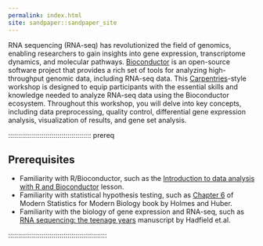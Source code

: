 ```yaml
---
permalink: index.html
site: sandpaper::sandpaper_site
---
```


RNA sequencing (RNA-seq) has revolutionized the field of genomics, enabling researchers to gain insights into gene expression, transcriptome dynamics, and molecular pathways. [Bioconductor](https://bioconductor.org/) is an open-source software project that provides a rich set of tools for analyzing high-throughput genomic data, including RNA-seq data. This [Carpentries](https://carpentries.org/)-style workshop is designed to equip participants with the essential skills and knowledge needed to analyze RNA-seq data using the Bioconductor ecosystem. Throughout this workshop, you will delve into key concepts, including data preprocessing, quality control, differential gene expression analysis, visualization of results, and gene set analysis.

<!-- this is an html comment -->

::::::::::::::::::::::::::::::::::::::::::  prereq

## Prerequisites

- Familiarity with R/Bioconductor, such as the
  [Introduction to data analysis with R and Bioconductor](https://carpentries-incubator.github.io/bioc-intro/)
  lesson.
- Familiarity with statistical hypothesis testing, such as
  [Chapter 6](https://web.stanford.edu/class/bios221/book/06-chap.html) of Modern Statistics for Modern Biology book
  by Holmes and Huber.
- Familiarity with the biology of gene expression and RNA-seq, such as
  [RNA sequencing: the teenage years](https://pubmed.gov/31341269) manuscript by Hadfield et.al.

::::::::::::::::::::::::::::::::::::::::::::::::::




